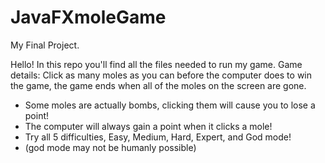 # JavaFXmoleGame
My Final Project.


Hello! In this repo you'll find all the files needed to run my game. 
Game details: Click as many moles as you can before the computer does to win the game, the game ends when all of the moles on the screen are gone. 
- Some moles are actually bombs, clicking them will cause you to lose a point!
- The computer will always gain a point when it clicks a mole!
- Try all 5 difficulties, Easy, Medium, Hard, Expert, and God mode!
- (god mode may not be humanly possible)
